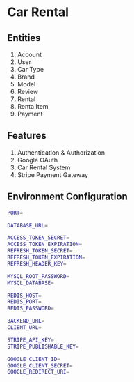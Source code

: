 # Car Rental

## Entities
1. Account
2. User
3. Car Type
4. Brand
5. Model
6. Review
7. Rental
8. Renta Item
9. Payment

## Features 
1. Authentication & Authorization
2. Google OAuth
3. Car Rental System
4. Stripe Payment Gateway

## Environment Configuration

```bash
PORT=

DATABASE_URL=

ACCESS_TOKEN_SECRET=
ACCESS_TOKEN_EXPIRATION=
REFRESH_TOKEN_SECRET=
REFRESH_TOKEN_EXPIRATION=
REFRESH_HEADER_KEY=

MYSQL_ROOT_PASSWORD=
MYSQL_DATABASE=

REDIS_HOST=
REDIS_PORT=
REDIS_PASSWORD=

BACKEND_URL=
CLIENT_URL=

STRIPE_API_KEY=
STRIPE_PUBLISHABLE_KEY=

GOOGLE_CLIENT_ID=
GOOGLE_CLIENT_SECRET=
GOOGLE_REDIRECT_URI=
```
